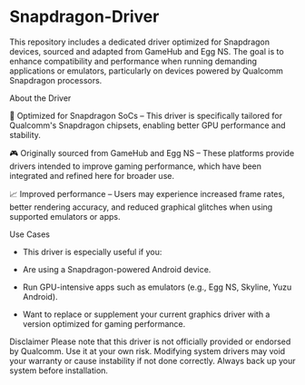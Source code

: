 # Snapdragon-Driver

This repository includes a dedicated driver optimized for Snapdragon devices, sourced and adapted from GameHub and Egg NS. The goal is to enhance compatibility and performance when running demanding applications or emulators, particularly on devices powered by Qualcomm Snapdragon processors.

About the Driver

🔧 Optimized for Snapdragon SoCs – This driver is specifically tailored for Qualcomm's Snapdragon chipsets, enabling better GPU performance and stability.

🎮 Originally sourced from GameHub and Egg NS – These platforms provide drivers intended to improve gaming performance, which have been integrated and refined here for broader use.

📈 Improved performance – Users may experience increased frame rates, better rendering accuracy, and reduced graphical glitches when using supported emulators or apps.

Use Cases
- This driver is especially useful if you:

- Are using a Snapdragon-powered Android device.

- Run GPU-intensive apps such as emulators (e.g., Egg NS, Skyline, Yuzu Android).

- Want to replace or supplement your current graphics driver with a version optimized for gaming performance.

Disclaimer
Please note that this driver is not officially provided or endorsed by Qualcomm. Use it at your own risk. Modifying system drivers may void your warranty or cause instability if not done correctly. Always back up your system before installation.
